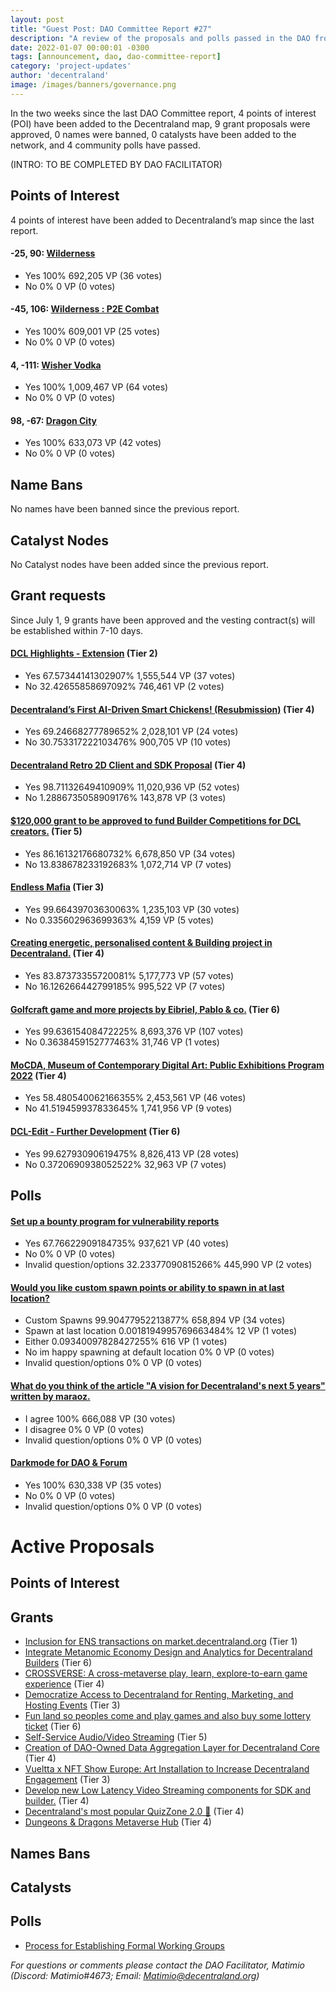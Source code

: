 ```yaml
---
layout: post
title: "Guest Post: DAO Committee Report #27"
description: "A review of the proposals and polls passed in the DAO from July 1 through July 15".
date: 2022-01-07 00:00:01 -0300
tags: [announcement, dao, dao-committee-report]
category: 'project-updates'
author: 'decentraland'
image: /images/banners/governance.png
---
```


In the two weeks since the last DAO Committee report, 4 points of interest (POI) have been added to the Decentraland map, 9 grant proposals were approved, 0 names were banned, 0 catalysts have been added to the network, and 4 community polls have passed.

(INTRO: TO BE COMPLETED BY DAO FACILITATOR)

## Points of Interest
4 points of interest have been added to Decentraland’s map since the last report.


#### -25, 90: [Wilderness](https://governance.decentraland.org/proposal/?id=dc1506d0-f8b4-11ec-a32a-859962cd3c29)

* Yes 100% 692,205 VP (36 votes)
* No 0% 0 VP (0 votes)


#### -45, 106: [Wilderness : P2E Combat](https://governance.decentraland.org/proposal/?id=98238870-f8b4-11ec-a32a-859962cd3c29)

* Yes 100% 609,001 VP (25 votes)
* No 0% 0 VP (0 votes)


#### 4, -111: [Wisher Vodka](https://governance.decentraland.org/proposal/?id=beb8e7f0-f648-11ec-805c-77efd746e6b7)

* Yes 100% 1,009,467 VP (64 votes)
* No 0% 0 VP (0 votes)


#### 98, -67: [Dragon City](https://governance.decentraland.org/proposal/?id=a8ab9a30-f467-11ec-b5fc-5178246a05ac)

* Yes 100% 633,073 VP (42 votes)
* No 0% 0 VP (0 votes)


## Name Bans

No names have been banned since the previous report.

## Catalyst Nodes
No Catalyst nodes have been added since the previous report.


## Grant requests
Since July 1, 9 grants have been approved and the vesting contract(s) will be established within 7-10 days.


#### [DCL Highlights - Extension](https://governance.decentraland.org/proposal/?id=18f3e990-f8b5-11ec-a32a-859962cd3c29) (Tier 2)

* Yes 67.57344141302907% 1,555,544 VP (37 votes)
* No 32.42655858697092% 746,461 VP (2 votes)


#### [Decentraland’s First AI-Driven Smart Chickens! (Resubmission)](https://governance.decentraland.org/proposal/?id=44db93f0-f7f2-11ec-805c-77efd746e6b7) (Tier 4)

* Yes 69.24668277789652% 2,028,101 VP (24 votes)
* No 30.753317222103476% 900,705 VP (10 votes)


#### [Decentraland Retro 2D Client and SDK Proposal](https://governance.decentraland.org/proposal/?id=1959b490-f726-11ec-805c-77efd746e6b7) (Tier 4)

* Yes 98.71132649410909% 11,020,936 VP (52 votes)
* No 1.2886735058909176% 143,878 VP (3 votes)


#### [$120,000 grant to be approved to fund Builder Competitions for DCL creators.](https://governance.decentraland.org/proposal/?id=8befa660-f6f2-11ec-805c-77efd746e6b7) (Tier 5)

* Yes 86.16132176680732% 6,678,850 VP (34 votes)
* No 13.838678233192683% 1,072,714 VP (7 votes)


#### [Endless Mafia](https://governance.decentraland.org/proposal/?id=7c213df0-f62c-11ec-805c-77efd746e6b7) (Tier 3)

* Yes 99.66439703630063% 1,235,103 VP (30 votes)
* No 0.335602963699363% 4,159 VP (5 votes)


#### [Creating energetic, personalised content &amp; Building project in Decentraland.](https://governance.decentraland.org/proposal/?id=bbf5b1b0-f576-11ec-b5fc-5178246a05ac) (Tier 4)

* Yes 83.87373355720081% 5,177,773 VP (57 votes)
* No 16.126266442799185% 995,522 VP (7 votes)


#### [Golfcraft game and more projects by Eibriel, Pablo &amp; co.](https://governance.decentraland.org/proposal/?id=96914860-f311-11ec-aa01-87bd234b340d) (Tier 6)

* Yes 99.63615408472225% 8,693,376 VP (107 votes)
* No 0.3638459152777463% 31,746 VP (1 votes)


#### [MoCDA, Museum of Contemporary Digital Art: Public Exhibitions Program 2022](https://governance.decentraland.org/proposal/?id=04d93380-f233-11ec-aa01-87bd234b340d) (Tier 4)

* Yes 58.480540062166355% 2,453,561 VP (46 votes)
* No 41.519459937833645% 1,741,956 VP (9 votes)


#### [DCL-Edit - Further Development](https://governance.decentraland.org/proposal/?id=4b6bb7e0-eed8-11ec-aa01-87bd234b340d) (Tier 6)

* Yes 99.62793090619475% 8,826,413 VP (28 votes)
* No 0.3720690938052522% 32,963 VP (7 votes)


## Polls

#### [Set up a bounty program for vulnerability reports](https://governance.decentraland.org/proposal/?id=c8c8ee20-fee5-11ec-8f44-ef1722f0509f)

* Yes 67.76622909184735% 937,621 VP (40 votes)
* No 0% 0 VP (0 votes)
* Invalid question/options 32.23377090815266% 445,990 VP (2 votes)


#### [Would you like custom spawn points or ability to spawn in at last location?](https://governance.decentraland.org/proposal/?id=2f347730-fec6-11ec-8f44-ef1722f0509f)

* Custom Spawns 99.90477952213877% 658,894 VP (34 votes)
* Spawn at last location 0.0018194995769663484% 12 VP (1 votes)
* Either  0.09340097828427255% 616 VP (1 votes)
* No im happy spawning at default location 0% 0 VP (0 votes)
* Invalid question/options 0% 0 VP (0 votes)


#### [What do you think of the article &#34;A vision for Decentraland&#39;s next 5 years&#34; written by maraoz.](https://governance.decentraland.org/proposal/?id=fbb9faa0-fe49-11ec-8fbf-839e0f96469a)

* I agree 100% 666,088 VP (30 votes)
* I disagree 0% 0 VP (0 votes)
* Invalid question/options 0% 0 VP (0 votes)


#### [Darkmode for DAO &amp; Forum](https://governance.decentraland.org/proposal/?id=be808280-fbdd-11ec-a32a-859962cd3c29)

* Yes 100% 630,338 VP (35 votes)
* No 0% 0 VP (0 votes)
* Invalid question/options 0% 0 VP (0 votes)



# Active Proposals

## Points of Interest


## Grants

* [Inclusion for ENS transactions on market.decentraland.org](https://governance.decentraland.org/proposal/?id=6d9bb420-108c-11ed-affb-95d45c2147f8) (Tier 1)
* [Integrate Metanomic Economy Design and Analytics for Decentraland Builders](https://governance.decentraland.org/proposal/?id=e2e3ce20-0f1a-11ed-affb-95d45c2147f8) (Tier 6)
* [CROSSVERSE: A cross-metaverse play, learn, explore-to-earn game experience](https://governance.decentraland.org/proposal/?id=7e4f37c0-0e65-11ed-9d53-7b405ea02bcb) (Tier 4)
* [Democratize Access to Decentraland for Renting, Marketing, and Hosting Events](https://governance.decentraland.org/proposal/?id=8a1e3180-0e3a-11ed-9d53-7b405ea02bcb) (Tier 3)
* [Fun land so peoples come and play games and also buy some lottery ticket](https://governance.decentraland.org/proposal/?id=3aefa220-0e02-11ed-9d53-7b405ea02bcb) (Tier 6)
* [Self-Service Audio/Video Streaming](https://governance.decentraland.org/proposal/?id=23813f00-0de8-11ed-9d53-7b405ea02bcb) (Tier 5)
* [Creation of DAO-Owned Data Aggregation Layer for Decentraland Core](https://governance.decentraland.org/proposal/?id=66d76070-0d27-11ed-92a2-218eab5ea42b) (Tier 4)
* [Vueltta x NFT Show Europe: Art Installation to Increase Decentraland Engagement](https://governance.decentraland.org/proposal/?id=99986a30-0cb5-11ed-92a2-218eab5ea42b) (Tier 3)
* [Develop new Low Latency Video Streaming components for SDK and builder.](https://governance.decentraland.org/proposal/?id=858cd0a0-0c18-11ed-92a2-218eab5ea42b) (Tier 4)
* [Decentraland&#39;s most popular QuizZone 2.0 🥳](https://governance.decentraland.org/proposal/?id=58233e80-0928-11ed-8306-41196474443d) (Tier 4)
* [Dungeons &amp; Dragons Metaverse Hub](https://governance.decentraland.org/proposal/?id=a5ae4290-0909-11ed-8306-41196474443d) (Tier 4)

## Names Bans


## Catalysts


## Polls

* [Process for Establishing Formal Working Groups](https://governance.decentraland.org/proposal/?id=bcf89060-0e5c-11ed-9d53-7b405ea02bcb)

*For questions or comments please contact the DAO Facilitator, Matimio (Discord: Matimio#4673; Email: [Matimio@decentraland.org](mailto:Matimio@decentraland.org))*